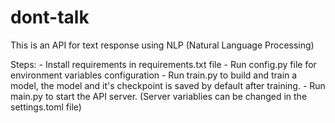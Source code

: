 # dont-talk

This is an API for text response using NLP (Natural Language Processing)

Steps:
    - Install requirements in requirements.txt file
    - Run config.py file for environment variables configuration
    - Run train.py to build and train a model, the model and it's checkpoint is saved by default after training.
    - Run main.py to start the API server. (Server variablies can be changed in the settings.toml file)

